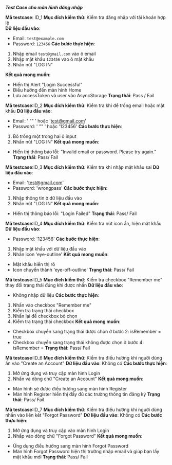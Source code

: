 ***Test Case cho màn hình đăng nhập***

**Mã testcase**: ID_1
**Mục đích kiểm thử**: Kiểm tra đăng nhập với tài khoản hợp lệ  
**Dữ liệu đầu vào**:  
- Email: `test@example.com`  
- Password: `123456`
**Các bước thực hiện**:
1. Nhập email `test@gmail.com` vào ô email
2. Nhập mật khẩu `123456` vào ô mật khẩu
3. Nhấn nút "LOG IN"
   
**Kết quả mong muốn**:
- Hiển thị Alert "Login Successful"
- Điều hướng đến màn hình Home
- Lưu accessToken và user vào AsyncStorage
**Trạng thái**: Pass / Fail

**Mã testcase**:ID_2
**Mục đích kiểm thử**: Kiểm tra khi để trống email hoặc mật khẩu
**Dữ liệu đầu vào**:
- Email: ' "" ' hoặc 'test@gmail.com'
- Password: ' "" ' hoặc '123456'
**Các bước thực hiện**:
1. Bỏ trống một trong hai ô input
2. Nhấn nút "LOG IN"
**Kết quả mong muốn**:
- Hiển thị thông báo lỗi: "Invalid email or password. Please try again."
**Trạng thái**: Pass/ Fail

**Mã testcase**:ID_3
**Mục đích kiểm thử**: Kiểm tra khi nhập mật khẩu sai
**Dữ liệu đầu vào**:
- Email: 'test@gmail.com'
- Password: 'wrongpass'
**Các bước thực hiện**:
1. Nhập thông tin ở dữ liệu đầu vào
2. Nhấn nút "LOG IN"
**Kết quả mong muốn**:
- Hiển thị thông báo lỗi: "Login Failed"
**Trạng thái**: Pass/ Fail

**Mã testcase**:ID_4
**Mục đích kiểm thử**: Kiểm tra nút icon ẩn, hiện mật khẩu
**Dữ liệu đầu vào**:
- Password: '123456'
**Các bước thực hiện**:
1. Nhập mật khẩu với dữ liệu đầu vào 
2. Nhấn icon 'eye-outline'
**Kết quả mong muốn**:
- Mật khẩu hiển thị rõ
- Icon chuyển thành 'eye-off-outline'
**Trạng thái**: Pass/ Fail

**Mã testcase**:ID_5
**Mục đích kiểm thử**: Kiểm tra checkbox "Remember me" thay đổi trạng thái đúng khi được nhấn
**Dữ liệu đầu vào**:
- Không nhập dữ liệu
**Các bước thực hiện**:
1. Nhấn vào checkbox "Remember me"
2. Kiểm tra trạng thái checkbox
3. Nhấn lại để checkbox bỏ chọn
4. Kiểm tra trạng thái checkbox
**Kết quả mong muốn**:
- Checkbox chuyển sang trạng thái được chọn ở bước 2: isRemember = true
- Checkbox chuyển sang trạng thái không được chọn ở bước 4: isRemember = 
**Trạng thái**: Pass/ Fail

**Mã testcase**:ID_6
**Mục đích kiểm thử**: Kiểm tra điều hướng khi người dùng ấn vào "Create an Account"
**Dữ liệu đầu vào**: Không có
**Các bước thực hiện**:
1. Mở ứng dụng và truy cập màn hình Login
2. Nhấn và dòng chữ "Create an Account" 
**Kết quả mong muốn**:
- Màn hình sẽ được điều hướng sang màn hình Register
- Màn hình Register hiển thị đầy đủ các trường thông tin đăng ký 
**Trạng thái**: Pass/ Fail

**Mã testcase**:ID_7
**Mục đích kiểm thử**: Kiểm tra điều hướng khi người dùng nhấn vào liên kết "Forgot Password"
**Dữ liệu đầu vào**: Không có 
**Các bước thực hiện**:
1. Mở ứng dụng và truy cập vào màn hình Login
2. Nhấp vào dòng chữ "Forgot Password"
**Kết quả mong muốn**:
- Ứng dụng điều hướng sang màn hình Forgot Password
- Màn hình Forgot Password hiện thị trường nhập email và giúp bạn lấy mật khẩu mới
**Trạng thái**: Pass/ Fail

  
